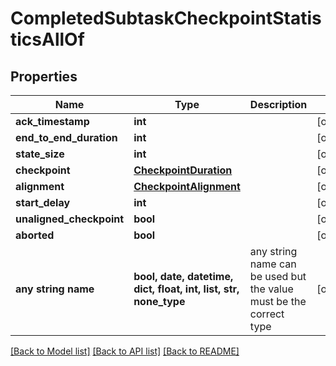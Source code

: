 # CompletedSubtaskCheckpointStatisticsAllOf


## Properties
Name | Type | Description | Notes
------------ | ------------- | ------------- | -------------
**ack_timestamp** | **int** |  | [optional] 
**end_to_end_duration** | **int** |  | [optional] 
**state_size** | **int** |  | [optional] 
**checkpoint** | [**CheckpointDuration**](CheckpointDuration.md) |  | [optional] 
**alignment** | [**CheckpointAlignment**](CheckpointAlignment.md) |  | [optional] 
**start_delay** | **int** |  | [optional] 
**unaligned_checkpoint** | **bool** |  | [optional] 
**aborted** | **bool** |  | [optional] 
**any string name** | **bool, date, datetime, dict, float, int, list, str, none_type** | any string name can be used but the value must be the correct type | [optional]

[[Back to Model list]](../README.md#documentation-for-models) [[Back to API list]](../README.md#documentation-for-api-endpoints) [[Back to README]](../README.md)



